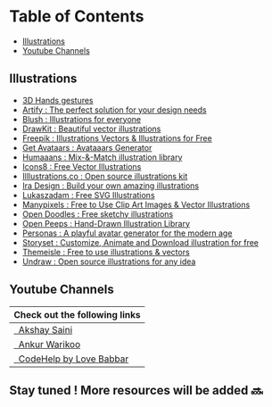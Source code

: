# Table of Contents
- [Illustrations](#illustrations)
- [Youtube Channels](#youtube-channels)

## Illustrations
- [3D Hands gestures](https://www.handz.design/)
- [Artify : The perfect solution for your design needs](https://www.artify.co/vector-illustrations)
- [Blush : Illustrations for everyone](https://blush.design/)
- [DrawKit : Beautiful vector illustrations](https://drawkit.com/)
- [Freepik : Illustrations Vectors & Illustrations for Free](https://www.freepik.com/vectors/illustrations)
- [Get Avataars : Avataaars Generator](https://getavataaars.com/)
- [Humaaans : Mix-&-Match illustration library](https://www.humaaans.com/)
- [Icons8 : Free Vector Illustrations](https://icons8.com/illustrations)
- [Illlustrations.co : Open source illustrations kit](https://illlustrations.co/)
- [Ira Design : Build your own amazing illustrations](https://iradesign.io/)
- [Lukaszadam : Free SVG Illustrations](https://lukaszadam.com/illustrations)
- [Manypixels : Free to Use Clip Art Images & Vector Illustrations](https://www.manypixels.co/gallery)
- [Open Doodles : Free sketchy illustrations](https://www.opendoodles.com/)
- [Open Peeps : Hand-Drawn Illustration Library](https://www.openpeeps.com/)
- [Personas : A playful avatar generator for the modern age](https://personas.draftbit.com/)
- [Storyset : Customize, Animate and Download illustration for free](https://storyset.com/)
- [Themeisle : Free to use illustrations & vectors](https://themeisle.com/illustrations/)
- [Undraw : Open source illustrations for any idea](https://undraw.co/illustrations)

## Youtube Channels
| Check out the following links                                                                                                          |
| ---------------------------------------------------------------------------------------------------------------------------------------|
| [<i class="fa-brands fa-youtube" style="color:#EC2B00"></i> &nbsp; Akshay Saini](https://www.youtube.com/c/akshaymarch7/featured)      |
| [<i class="fa-brands fa-youtube" style="color:#EC2B00"></i> &nbsp; Ankur Warikoo](https://www.youtube.com/c/warikoo/featured)          |
| [<i class="fa-brands fa-youtube" style="color:#EC2B00"></i> &nbsp; CodeHelp by Love Babbar](https://www.youtube.com/c/CodeHelpbyBabbar)|

<h2> Stay tuned ! More resources will be added 🔜  <h2>
